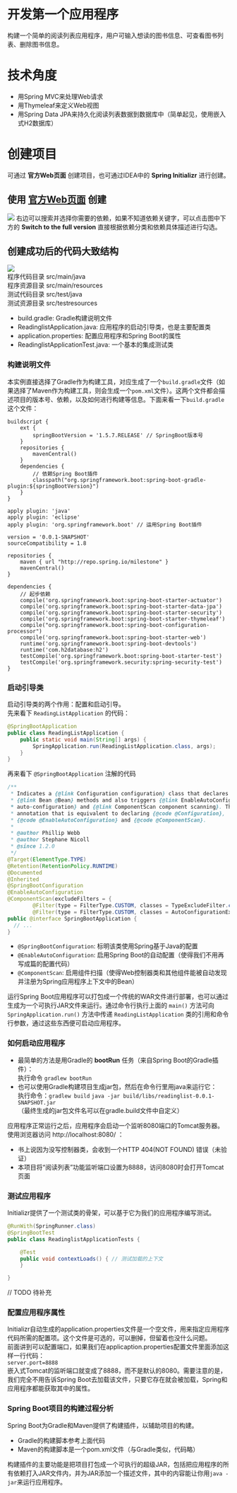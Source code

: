 # 开发第一个应用程序
构建一个简单的阅读列表应用程序，用户可输入想读的图书信息、可查看图书列表、删除图书信息。

# 技术角度
* 用Spring MVC来处理Web请求
* 用Thymeleaf来定义Web视图
* 用Spring Data JPA来持久化阅读列表数据到数据库中（简单起见，使用嵌入式H2数据库）

# 创建项目
可通过  **官方Web页面** 创建项目，也可通过IDEA中的 **Spring Initializr** 进行创建。  
## 使用 [官方Web页面](https://start.spring.io/) 创建
![](./image/spring_initializr.png)
右边可以搜索并选择你需要的依赖，如果不知道依赖关键字，可以点击图中下方的 **Switch to the full version** 直接根据依赖分类和依赖具体描述进行勾选。

## 创建成功后的代码大致结构  
![](./image/code_init.png)  
程序代码目录 src/main/java    
程序资源目录 src/main/resources  
测试代码目录 src/test/java  
测试资源目录 src/testresources  
* build.gradle: Gradle构建说明文件
* ReadinglistApplication.java: 应用程序的启动引导类，也是主要配置类
* application.properties: 配置应用程序和Spring Boot的属性
* ReadinglistApplicationTest.java: 一个基本的集成测试类

### 构建说明文件
本实例直接选择了Gradle作为构建工具，对应生成了一个`build.gradle`文件（如果选择了Maven作为构建工具，则会生成一个`pom.xml`文件）。这两个文件都会描述项目的版本号、依赖，以及如何进行构建等信息。下面来看一下`build.gradle`这个文件：
```
buildscript {
    ext {
        springBootVersion = '1.5.7.RELEASE' // SpringBoot版本号
    }
    repositories {
        mavenCentral()
    }
    dependencies {
        // 依赖Spring Boot插件
        classpath("org.springframework.boot:spring-boot-gradle-plugin:${springBootVersion}")
    }
}

apply plugin: 'java'
apply plugin: 'eclipse'
apply plugin: 'org.springframework.boot' // 运用Spring Boot插件

version = '0.0.1-SNAPSHOT'
sourceCompatibility = 1.8

repositories {
    maven { url "http://repo.spring.io/milestone" }
    mavenCentral()
}

dependencies {
    // 起步依赖
    compile('org.springframework.boot:spring-boot-starter-actuator')
    compile('org.springframework.boot:spring-boot-starter-data-jpa')
    compile('org.springframework.boot:spring-boot-starter-security')
    compile('org.springframework.boot:spring-boot-starter-thymeleaf')
    compile("org.springframework.boot:spring-boot-configuration-processor")
    compile('org.springframework.boot:spring-boot-starter-web')
    runtime('org.springframework.boot:spring-boot-devtools')
    runtime('com.h2database:h2')
    testCompile('org.springframework.boot:spring-boot-starter-test')
    testCompile('org.springframework.security:spring-security-test')
}
```

### 启动引导类
启动引导类的两个作用：配置和启动引导。  
先来看下 `ReadingListApplication` 的代码：
```java
@SpringBootApplication
public class ReadingListApplication {
    public static void main(String[] args) {
        SpringApplication.run(ReadingListApplication.class, args);
    }
}
```
再来看下 `@SpringBootApplication` 注解的代码
```java
/**
 * Indicates a {@link Configuration configuration} class that declares one or more
 * {@link Bean @Bean} methods and also triggers {@link EnableAutoConfiguration
 * auto-configuration} and {@link ComponentScan component scanning}. This is a convenience
 * annotation that is equivalent to declaring {@code @Configuration},
 * {@code @EnableAutoConfiguration} and {@code @ComponentScan}.
 *
 * @author Phillip Webb
 * @author Stephane Nicoll
 * @since 1.2.0
 */
@Target(ElementType.TYPE)
@Retention(RetentionPolicy.RUNTIME)
@Documented
@Inherited
@SpringBootConfiguration
@EnableAutoConfiguration
@ComponentScan(excludeFilters = {
		@Filter(type = FilterType.CUSTOM, classes = TypeExcludeFilter.class),
		@Filter(type = FilterType.CUSTOM, classes = AutoConfigurationExcludeFilter.class) })
public @interface SpringBootApplication {
  // ...
}
```
* `@SpringBootConfiguration`: 标明该类使用Spring基于Java的配置
* `@EnableAutoConfiguration`: 启用Spring Boot的自动配置（使得我们不用再写成篇的配置代码）
* `@ComponentScan`: 启用组件扫描（使得Web控制器类和其他组件能被自动发现并注册为Spring应用程序上下文中的Bean）

运行Spring Boot应用程序可以打包成一个传统的WAR文件进行部署，也可以通过生成为一个可执行JAR文件来运行。通过命令行执行上面的 `main()` 方法可向 `SpringApplication.run()` 方法中传递 `ReadingListApplication` 类的引用和命令行参数，通过这些东西便可启动应用程序。


### 如何启动应用程序
* 最简单的方法是用Gradle的 **bootRun** 任务（来自Spring Boot的Gradle插件）：  
执行命令 `gradlew bootRun`  
* 也可以使用Gradle构建项目生成jar包，然后在命令行里用java来运行它：  
执行命令：`gradlew build` `java -jar build/libs/readinglist-0.0.1-SNAPSHOT.jar`  
（最终生成的jar包文件名可以在gradle.build文件中自定义）

应用程序正常运行之后，应用程序会启动一个监听8080端口的Tomcat服务器。  
使用浏览器访问 http://localhost:8080/ ：
* 书上说因为没写控制器类，会收到一个HTTP 404(NOT FOUND) 错误（未验证）
* 本项目将“阅读列表”功能监听端口设置为8888，访问8080时会打开Tomcat页面

### 测试应用程序
Initializr提供了一个测试类的骨架，可以基于它为我们的应用程序编写测试。
```java
@RunWith(SpringRunner.class)
@SpringBootTest
public class ReadinglistApplicationTests {

	@Test
	public void contextLoads() { // 测试加载的上下文
	}

}
```
// TODO 待补充

### 配置应用程序属性
Initializr自动生成的application.properties文件是一个空文件，用来指定应用程序代码所需的配置项。这个文件是可选的，可以删掉，但留着也没什么问题。  
前面讲到可以配置端口，如果我们在applicaption.properties配置文件里面添加这样一行代码：  
`server.port=8888`  
嵌入式Tomcat的监听端口就变成了8888，而不是默认的8080。需要注意的是，我们完全不用告诉Spring Boot去加载该文件，只要它存在就会被加载，Spring和应用程序都能获取其中的属性。

### Spring Boot项目的构建过程分析
Spring Boot为Gradle和Maven提供了构建插件，以辅助项目的构建。
* Gradle的构建脚本参考上面代码
* Maven的构建脚本是一个pom.xml文件（与Gradle类似，代码略）

构建插件的主要功能是把项目打包成一个可执行的超级JAR，包括把应用程序的所有依赖打入JAR文件内，并为JAR添加一个描述文件，其中的内容能让你用`java -jar`来运行应用程序。
